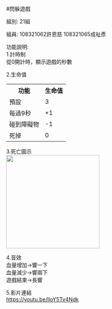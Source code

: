 #閃躲遊戲

組別:
21組

組員:
108321062許恩慈
108321065成祉彥

功能說明:  
1.計時制  
從0開計時，顯示遊戲的秒數 

2.生命值  
<table>
  <tr>
    <th>功能</th>
    <th>生命值</th>
  </tr>
  <tr>
    <td>預設</td>
    <td>3</td>
  </tr>
  <tr>
    <td>每過9秒</td>
    <td>+1</td>
  </tr>
  <tr>
    <td>碰到障礙物</td>
    <td>-1</td>
  </tr>
    <tr>
    <td>死掉</td>
    <td>0</td>
  </tr>
</table>

3.死亡圖示  
<img width="250" height="250" src="https://user-images.githubusercontent.com/56293969/211741182-a0b63c37-332e-479f-bf18-42ba90d03fe9.jpeg"/>  

4.音效  
血量增加→響一下  
血量減少→響兩下  
遊戲結束→長響  

5.影片連結  
https://youtu.be/IloY5Tv4Ndk
